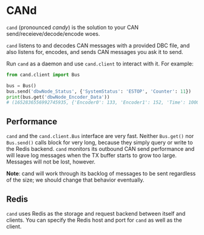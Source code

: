 # CANd

`cand` (pronounced _candy_) is the solution to your CAN
send/receieve/decode/encode woes.

`cand` listens to and decodes CAN messages with a provided DBC file, and also
listens for, encodes, and sends CAN messages you ask it to send.

Run `cand` as a daemon and use `cand.client` to interact with it. For example:

```python
from cand.client import Bus

bus = Bus()
bus.send('dbwNode_Status', {'SystemStatus': 'ESTOP', 'Counter': 11})
print(bus.get('dbwNode_Encoder_Data'))
# (1652836556992745935, {'Encoder0': 133, 'Encoder1': 152, 'Time': 10000})
```

## Performance
`cand` and the `cand.client.Bus` interface are very fast. Neither `Bus.get()`
nor `Bus.send()` calls block for very long, because they simply query or write
to the Redis backend. `cand` monitors its outbound CAN send performance and
will leave log messages when the TX buffer starts to grow too large. Messages
will not be lost, however.

**Note**: cand will work through its backlog of messages to be sent regardless
of the size; we should change that behavior eventually.

## Redis
`cand` uses Redis as the storage and request backend between itself and
clients. You can specify the Redis host and port for `cand` as well as the
client.
